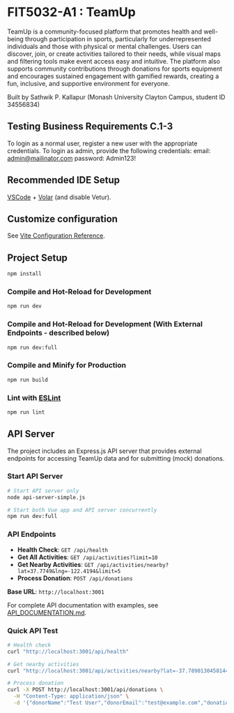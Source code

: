 # FIT5032-A1 : TeamUp

TeamUp is a community-focused platform that promotes health and well-being through participation in sports, particularly for underrepresented individuals and those with physical or mental challenges. Users can discover, join, or create activities tailored to their needs, while visual maps and filtering tools make event access easy and intuitive. The platform also supports community contributions through donations for sports equipment and encourages sustained engagement with gamified rewards, creating a fun, inclusive, and supportive environment for everyone.

Built by Sathwik P. Kallapur (Monash University Clayton Campus, student ID 34556834)

## Testing Business Requirements C.1-3
To login as a normal user, register a new user with the appropriate credentials.
To login as admin, provide the following credentials:
email: admin@mailinator.com
password: Admin123!

## Recommended IDE Setup

[VSCode](https://code.visualstudio.com/) + [Volar](https://marketplace.visualstudio.com/items?itemName=Vue.volar) (and disable Vetur).

## Customize configuration

See [Vite Configuration Reference](https://vite.dev/config/).

## Project Setup

```sh
npm install
```

### Compile and Hot-Reload for Development

```sh
npm run dev
```

### Compile and Hot-Reload for Development (With External Endpoints - described below)

```sh
npm run dev:full
```

### Compile and Minify for Production

```sh
npm run build
```

### Lint with [ESLint](https://eslint.org/)

```sh
npm run lint
```

## API Server

The project includes an Express.js API server that provides external endpoints for accessing TeamUp data and for submitting (mock) donations.
 
### Start API Server

```sh
# Start API server only
node api-server-simple.js

# Start both Vue app and API server concurrently
npm run dev:full
```

### API Endpoints

- **Health Check**: `GET /api/health`
- **Get All Activities**: `GET /api/activities?limit=10`
- **Get Nearby Activities**: `GET /api/activities/nearby?lat=37.7749&lng=-122.4194&limit=5`
- **Process Donation**: `POST /api/donations`

**Base URL**: `http://localhost:3001`

For complete API documentation with examples, see [API_DOCUMENTATION.md](./API_DOCUMENTATION.md).

### Quick API Test

```sh
# Health check
curl "http://localhost:3001/api/health"

# Get nearby activities
curl "http://localhost:3001/api/activities/nearby?lat=-37.78901304581446&lng=144.98125371269705&limit=5"

# Process donation
curl -X POST http://localhost:3001/api/donations \
  -H "Content-Type: application/json" \
  -d '{"donorName":"Test User","donorEmail":"test@example.com","donationAmount":50.00}'
```
